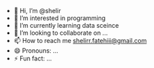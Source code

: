 - 👋 Hi, I’m @shelir
- 👀 I’m interested in programming
- 🌱 I’m currently learning data sceince
- 💞️ I’m looking to collaborate on ...
- 📫 How to reach me shelirr.fatehiii@gmail.com
- 😄 Pronouns: ...
- ⚡ Fun fact: ...

<!---
shelir/shelir is a ✨ special ✨ repository because its `README.md` (this file) appears on your GitHub profile.
You can click the Preview link to take a look at your changes.
--->
